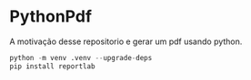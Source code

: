 # PythonPdf

A motivação desse repositorio e gerar um pdf usando python.


```python
python -m venv .venv --upgrade-deps
pip install reportlab
```